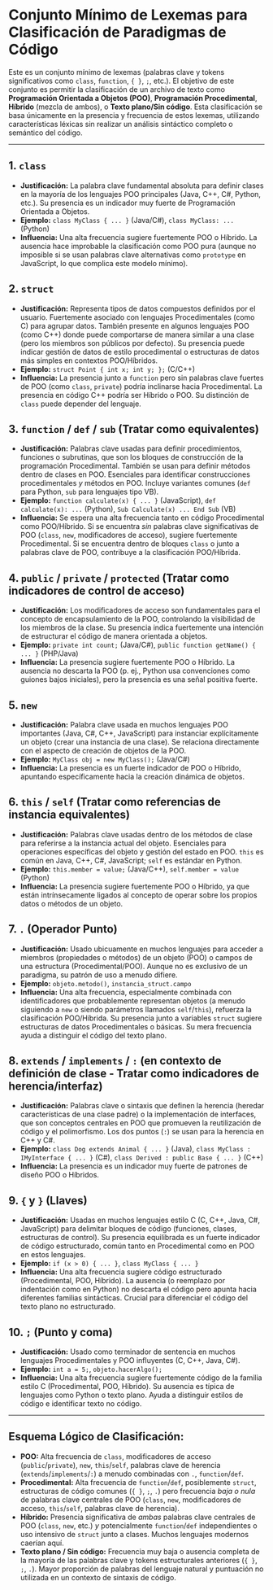 # Conjunto Mínimo de Lexemas para Clasificación de Paradigmas de Código

Este es un conjunto mínimo de lexemas (palabras clave y tokens significativos como `class`, `function`, `{ }`, `;`, etc.). El objetivo de este conjunto es permitir la clasificación de un archivo de texto como **Programación Orientada a Objetos (POO)**, **Programación Procedimental**, **Híbrido** (mezcla de ambos), o **Texto plano/Sin código**. Esta clasificación se basa únicamente en la presencia y frecuencia de estos lexemas, utilizando características léxicas sin realizar un análisis sintáctico completo o semántico del código.

---

## 1. `class`

* **Justificación:** La palabra clave fundamental absoluta para definir clases en la mayoría de los lenguajes POO principales (Java, C++, C#, Python, etc.). Su presencia es un indicador muy fuerte de Programación Orientada a Objetos.
* **Ejemplo:** `class MyClass { ... }` (Java/C#), `class MyClass: ...` (Python)
* **Influencia:** Una alta frecuencia sugiere fuertemente POO o Híbrido. La ausencia hace improbable la clasificación como POO pura (aunque no imposible si se usan palabras clave alternativas como `prototype` en JavaScript, lo que complica este modelo mínimo).

## 2. `struct`

* **Justificación:** Representa tipos de datos compuestos definidos por el usuario. Fuertemente asociado con lenguajes Procedimentales (como C) para agrupar datos. También presente en algunos lenguajes POO (como C++) donde puede comportarse de manera similar a una clase (pero los miembros son públicos por defecto). Su presencia puede indicar gestión de datos de estilo procedimental o estructuras de datos más simples en contextos POO/Híbridos.
* **Ejemplo:** `struct Point { int x; int y; };` (C/C++)
* **Influencia:** La presencia junto a `function` pero sin palabras clave fuertes de POO (como `class`, `private`) podría inclinarse hacia Procedimental. La presencia en código C++ podría ser Híbrido o POO. Su distinción de `class` puede depender del lenguaje.

## 3. `function` / `def` / `sub` (Tratar como equivalentes)

* **Justificación:** Palabras clave usadas para definir procedimientos, funciones o subrutinas, que son los bloques de construcción de la programación Procedimental. También se usan para definir métodos dentro de clases en POO. Esenciales para identificar construcciones procedimentales *y* métodos en POO. Incluye variantes comunes (`def` para Python, `sub` para lenguajes tipo VB).
* **Ejemplo:** `function calculate(x) { ... }` (JavaScript), `def calculate(x): ...` (Python), `Sub Calculate(x) ... End Sub` (VB)
* **Influencia:** Se espera una alta frecuencia tanto en código Procedimental como POO/Híbrido. Si se encuentra *sin* palabras clave significativas de POO (`class`, `new`, modificadores de acceso), sugiere fuertemente Procedimental. Si se encuentra dentro de bloques `class` o junto a palabras clave de POO, contribuye a la clasificación POO/Híbrida.

## 4. `public` / `private` / `protected` (Tratar como indicadores de control de acceso)

* **Justificación:** Los modificadores de acceso son fundamentales para el concepto de encapsulamiento de la POO, controlando la visibilidad de los miembros de la clase. Su presencia indica fuertemente una intención de estructurar el código de manera orientada a objetos.
* **Ejemplo:** `private int count;` (Java/C#), `public function getName() { ... }` (PHP/Java)
* **Influencia:** La presencia sugiere fuertemente POO o Híbrido. La ausencia no descarta la POO (p. ej., Python usa convenciones como guiones bajos iniciales), pero la presencia es una señal positiva fuerte.

## 5. `new`

* **Justificación:** Palabra clave usada en muchos lenguajes POO importantes (Java, C#, C++, JavaScript) para instanciar explícitamente un objeto (crear una instancia de una clase). Se relaciona directamente con el aspecto de creación de objetos de la POO.
* **Ejemplo:** `MyClass obj = new MyClass();` (Java/C#)
* **Influencia:** La presencia es un fuerte indicador de POO o Híbrido, apuntando específicamente hacia la creación dinámica de objetos.

## 6. `this` / `self` (Tratar como referencias de instancia equivalentes)

* **Justificación:** Palabras clave usadas dentro de los métodos de clase para referirse a la instancia actual del objeto. Esenciales para operaciones específicas del objeto y gestión del estado en POO. `this` es común en Java, C++, C#, JavaScript; `self` es estándar en Python.
* **Ejemplo:** `this.member = value;` (Java/C++), `self.member = value` (Python)
* **Influencia:** La presencia sugiere fuertemente POO o Híbrido, ya que están intrínsecamente ligados al concepto de operar sobre los propios datos o métodos de un objeto.

## 7. `.` (Operador Punto)

* **Justificación:** Usado ubicuamente en muchos lenguajes para acceder a miembros (propiedades o métodos) de un objeto (POO) o campos de una estructura (Procedimental/POO). Aunque no es exclusivo de un paradigma, su patrón de uso a menudo difiere.
* **Ejemplo:** `objeto.metodo()`, `instancia_struct.campo`
* **Influencia:** Una alta frecuencia, especialmente combinada con identificadores que probablemente representan objetos (a menudo siguiendo a `new` o siendo parámetros llamados `self`/`this`), refuerza la clasificación POO/Híbrida. Su presencia junto a variables `struct` sugiere estructuras de datos Procedimentales o básicas. Su mera frecuencia ayuda a distinguir el código del texto plano.

## 8. `extends` / `implements` / `:` (en contexto de definición de clase - Tratar como indicadores de herencia/interfaz)

* **Justificación:** Palabras clave o sintaxis que definen la herencia (heredar características de una clase padre) o la implementación de interfaces, que son conceptos centrales en POO que promueven la reutilización de código y el polimorfismo. Los dos puntos (`:`) se usan para la herencia en C++ y C#.
* **Ejemplo:** `class Dog extends Animal { ... }` (Java), `class MyClass : IMyInterface { ... }` (C#), `class Derived : public Base { ... }` (C++)
* **Influencia:** La presencia es un indicador muy fuerte de patrones de diseño POO o Híbridos.

## 9. `{` y `}` (Llaves)

* **Justificación:** Usadas en muchos lenguajes estilo C (C, C++, Java, C#, JavaScript) para delimitar bloques de código (funciones, clases, estructuras de control). Su presencia equilibrada es un fuerte indicador de código estructurado, común tanto en Procedimental como en POO en estos lenguajes.
* **Ejemplo:** `if (x > 0) { ... }`, `class MyClass { ... }`
* **Influencia:** Una alta frecuencia sugiere código estructurado (Procedimental, POO, Híbrido). La ausencia (o reemplazo por indentación como en Python) no descarta el código pero apunta hacia diferentes familias sintácticas. Crucial para diferenciar el código del texto plano no estructurado.

## 10. `;` (Punto y coma)

* **Justificación:** Usado como terminador de sentencia en muchos lenguajes Procedimentales y POO influyentes (C, C++, Java, C#).
* **Ejemplo:** `int a = 5;`, `objeto.hacerAlgo();`
* **Influencia:** Una alta frecuencia sugiere fuertemente código de la familia estilo C (Procedimental, POO, Híbrido). Su ausencia es típica de lenguajes como Python o texto plano. Ayuda a distinguir estilos de código e identificar texto no código.

---

## Esquema Lógico de Clasificación:

* **POO:** Alta frecuencia de `class`, modificadores de acceso (`public`/`private`), `new`, `this`/`self`, palabras clave de herencia (`extends`/`implements`/`:`) a menudo combinadas con `.`, `function`/`def`.
* **Procedimental:** Alta frecuencia de `function`/`def`, posiblemente `struct`, estructuras de código comunes (`{ }`, `;`, `.`) pero frecuencia *baja o nula* de palabras clave centrales de POO (`class`, `new`, modificadores de acceso, `this`/`self`, palabras clave de herencia).
* **Híbrido:** Presencia significativa de *ambas* palabras clave centrales de POO (`class`, `new`, etc.) *y* potencialmente `function`/`def` independientes o uso intensivo de `struct` junto a clases. Muchos lenguajes modernos caerían aquí.
* **Texto plano / Sin código:** Frecuencia muy baja o ausencia completa de la mayoría de las palabras clave y tokens estructurales anteriores (`{ }`, `;`, `.`). Mayor proporción de palabras del lenguaje natural y puntuación no utilizada en un contexto de sintaxis de código.
